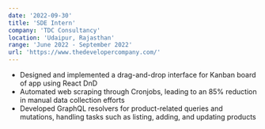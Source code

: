 ```yaml
---
date: '2022-09-30'
title: 'SDE Intern'
company: 'TDC Consultancy'
location: 'Udaipur, Rajasthan'
range: 'June 2022 - September 2022'
url: 'https://www.thedevelopercompany.com/'
---
```


- Designed and implemented a drag-and-drop interface for Kanban board of app using React DnD
- Automated web scraping through Cronjobs, leading to an 85% reduction in manual data collection efforts
- Developed GraphQL resolvers for product-related queries and mutations, handling tasks such as listing, adding, and updating products
